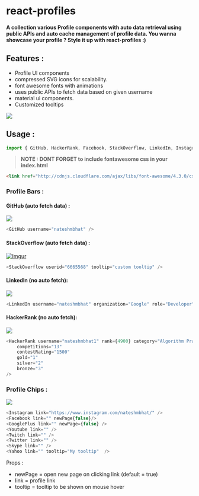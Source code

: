 # react-profiles

**A collection various Profile components with auto data retrieval using public APIs and auto cache management of profile data. You wanna showcase your profile ? Style it up with react-profiles :)**


## Features : 
+ Profile UI components
+ compressed SVG icons for scalability.
+ font awesome fonts with animations 
+ uses public APIs to fetch data based on given username
+ material ui components.
+ Customized tooltips


[![](https://i.imgur.com/Y6zaXQp.gif)](#)


## Usage : 

```js
import { GitHub, HackerRank, Facebook, StackOverflow, LinkedIn, Instagram, GooglePlus, Youtube, Yahoo, Twitch, Twitter, Skype } from 'react-profiles';

```

> **NOTE : DONT FORGET to include fontawesome css in your index.html**
```html
<link href="http://cdnjs.cloudflare.com/ajax/libs/font-awesome/4.3.0/css/font-awesome.css" rel="stylesheet"  type='text/css'>
```




### Profile Bars : 



#### GitHub (auto fetch data) : 
[![](https://i.imgur.com/6Rmbhqe.png)](#)

```js
<GitHub username="nateshmbhat" />
```


#### StackOverflow (auto fetch data) : 
[![Imgur](https://imgur.com/LB4rfpI.png)](#)

```js
<StackOverflow userid="6665568" tooltip="custom tooltip" />
```


#### LinkedIn (no auto fetch): 

[![](https://i.imgur.com/AypR95e.png)](#)
```js
<LinkedIn username="nateshmbhat" organization="Google" role="Developer" />
```


#### HackerRank (no auto fetch): 

[![](https://i.imgur.com/AKEDXii.png)](#)
```js
<HackerRank username="nateshmbhat1" rank={4900} category="Algorithm Practice"
    competitions="13"
    contestRating="1500"
    gold="1"
    silver="2"
    bronze="3"
/>
```




### Profile Chips : 

[![](https://imgur.com/XZ2S0JX.png)](#)

```js
<Instagram link="https://www.instagram.com/nateshmbhat/" />
<Facebook link="" newPage{false}/>
<GooglePlus link="" newPage={false} />
<Youtube link="" />
<Twitch link="" />
<Twitter link="" />
<Skype link="" />
<Yahoo link="" tooltip="My tooltip"  />
```



Props :
 
+ newPage = open new page on clicking link (default = true)
+ link = profile link
+ tooltip = tooltip to be shown on mouse hover
